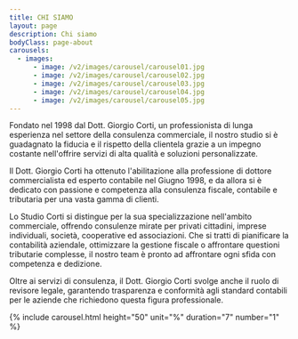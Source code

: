 ```yaml
---
title: CHI SIAMO
layout: page
description: Chi siamo
bodyClass: page-about
carousels:
  - images:
      - image: /v2/images/carousel/carousel01.jpg
      - image: /v2/images/carousel/carousel02.jpg
      - image: /v2/images/carousel/carousel03.jpg
      - image: /v2/images/carousel/carousel04.jpg
      - image: /v2/images/carousel/carousel05.jpg
---
```


Fondato nel 1998 dal Dott. Giorgio Corti, un professionista di lunga esperienza nel settore della consulenza commerciale, il nostro studio si è guadagnato la fiducia e il rispetto della clientela grazie a un impegno costante nell'offrire servizi di alta qualità e soluzioni personalizzate.

Il Dott. Giorgio Corti ha ottenuto l'abilitazione alla professione di dottore commercialista ed esperto contabile nel Giugno 1998, e da allora si è dedicato con passione e competenza alla consulenza fiscale, contabile e tributaria per una vasta gamma di clienti.

Lo Studio Corti si distingue per la sua specializzazione nell'ambito commerciale, offrendo consulenze mirate per privati cittadini, imprese individuali, società, cooperative ed associazioni. Che si tratti di pianificare la contabilità aziendale, ottimizzare la gestione fiscale o affrontare questioni tributarie complesse, il nostro team è pronto ad affrontare ogni sfida con competenza e dedizione.

Oltre ai servizi di consulenza, il Dott. Giorgio Corti svolge anche il ruolo di revisore legale, garantendo trasparenza e conformità agli standard contabili per le aziende che richiedono questa figura professionale.

{% include carousel.html height="50" unit="%" duration="7" number="1" %}